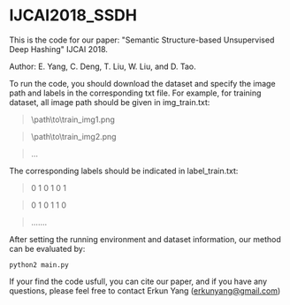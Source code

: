 # IJCAI2018_SSDH
This is the code for our paper: "Semantic Structure-based Unsupervised Deep Hashing" IJCAI 2018.

Author: E. Yang, C. Deng, T. Liu, W. Liu, and D. Tao.

To run the code, you should download the dataset and specify the image path and labels in the corresponding txt file.
For example, for training dataset, all image path should be given in img_train.txt:

>\path\to\train_img1.png

>\path\to\train_img2.png 

>...

The corresponding labels should be indicated in label_train.txt:

>0 1 0 1 0 1

>0 1 0 1 1 0

>.......

After setting the running environment and dataset information, our method can be evaluated by:

```
python2 main.py
```

If your find the code usfull, you can cite our paper, and if you have any questions, please feel free to contact Erkun Yang (erkunyang@gmail.com)
